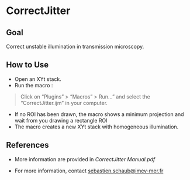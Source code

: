 # CorrectJitter

## Goal
Correct unstable illumination in transmission microscopy.

## How to Use
-	Open an XYt stack.
-	Run the macro :
  > Click on “Plugins” > “Macros” > Run…” and select the “CorrectJitter.ijm” in your computer.
-	If no ROI has been drawn, the macro shows a minimum projection and wait from you drawing a rectangle ROI
-	The macro creates a new XYt stack with homogeneous illumination. 
 
## References

- More information are provided in *CorrectJitter Manual.pdf*

- For more information, contact sebastien.schaub@imev-mer.fr
